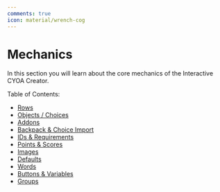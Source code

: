 ```yaml
---
comments: true
icon: material/wrench-cog
---
```


# Mechanics
In this section you will learn about the core mechanics of the Interactive
CYOA Creator.

Table of Contents:
<!-- Leave space below -->

* [Rows](./rows/)
* [Objects / Choices](./objects/)
* [Addons](./addons/)
* [Backpack & Choice Import](./backpack-and-choice-import/)
* [IDs & Requirements](./ids-and-requirements/)
* [Points & Scores](./points-and-scores/)
* [Images](./images/)
* [Defaults](./defaults/)
* [Words](./words/)
* [Buttons & Variables](./buttons-and-variables/)
* [Groups](./groups/)
